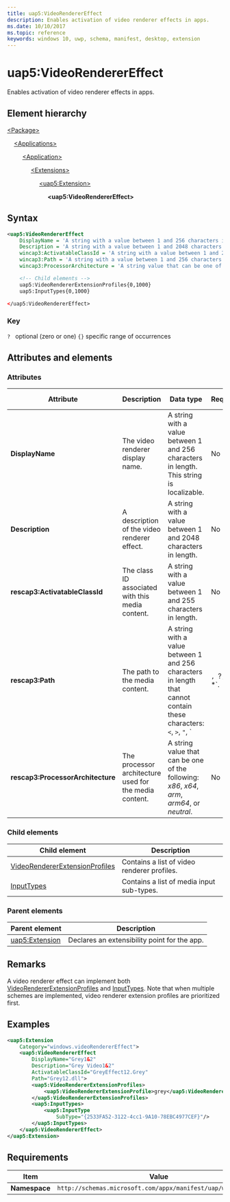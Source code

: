 ```yaml
---
title: uap5:VideoRendererEffect
description: Enables activation of video renderer effects in apps.
ms.date: 10/10/2017
ms.topic: reference
keywords: windows 10, uwp, schema, manifest, desktop, extension 
---
```


# uap5:VideoRendererEffect

Enables activation of video renderer effects in apps.

## Element hierarchy

[\<Package\>](element-package.md)

&nbsp;&nbsp;&nbsp;&nbsp;[\<Applications\>](element-applications.md)

&nbsp;&nbsp;&nbsp;&nbsp; &nbsp;&nbsp;&nbsp;&nbsp;[\<Application\>](element-application.md)

&nbsp;&nbsp;&nbsp;&nbsp; &nbsp;&nbsp;&nbsp;&nbsp; &nbsp;&nbsp;&nbsp;&nbsp;[\<Extensions\>](element-1-extensions.md)

&nbsp;&nbsp;&nbsp;&nbsp; &nbsp;&nbsp;&nbsp;&nbsp; &nbsp;&nbsp;&nbsp;&nbsp; &nbsp;&nbsp;&nbsp;&nbsp;[\<uap5:Extension\>](element-uap5-extension.md)

&nbsp;&nbsp;&nbsp;&nbsp; &nbsp;&nbsp;&nbsp;&nbsp; &nbsp;&nbsp;&nbsp;&nbsp; &nbsp;&nbsp;&nbsp;&nbsp; &nbsp;&nbsp;&nbsp;&nbsp;**\<uap5:VideoRendererEffect\>**

## Syntax

```xml
<uap5:VideoRendererEffect
    DisplayName = 'A string with a value between 1 and 256 characters in length. This string is localizable.'
    Description = 'A string with a value between 1 and 2048 characters in length.' 
    wincap3:ActivatableClassId = 'A string with a value between 1 and 255 characters in length.'
    wincap3:Path = 'A string with a value between 1 and 256 characters in length that cannot contain these characters: <, >, ", |, ?, or *.'
    wincap3:ProcessorArchitecture = 'A string value that can be one of the following: "x86", "x64", "arm", "arm64", or "neutral".' />

    <!-- Child elements -->
    uap5:VideoRendererExtensionProfiles{0,1000}
    uap5:InputTypes{0,1000}

</uap5:VideoRendererEffect>
```

### Key

`?`   optional (zero or one)
`{}` specific range of occurrences

## Attributes and elements

### Attributes

| Attribute | Description | Data type | Required | Default value |
|-|-|-|-|-|
| **DisplayName** | The video renderer display name. | A string with a value between 1 and 256 characters in length. This string is localizable. | No |  |
| **Description** | A description of the video renderer effect. | A string with a value between 1 and 2048 characters in length. | No |  |
| **rescap3:ActivatableClassId** | The class ID associated with this media content. | A string with a value between 1 and 255 characters in length. | No |
| **rescap3:Path** | The path to the media content. | A string with a value between 1 and 256 characters in length that cannot contain these characters: `<`, `>`, `"`, `|`, `?`, or `*`. | No |
| **rescap3:ProcessorArchitecture** | The processor architecture used for the media content. | A string value that can be one of the following: *x86*, *x64*, *arm*, *arm64*, or *neutral*. | No |

### Child elements

| Child element | Description |
|-|-|
| [VideoRendererExtensionProfiles](element-uap5-VideoRendererExtensionProfiles.md) | Contains a list of video renderer profiles. |
| [InputTypes](element-uap5-InputTypes.md) | Contains a list of media input sub-types. |

### Parent elements

| Parent element | Description |
|-|-|
| [uap5:Extension](element-uap5-extension.md) | Declares an extensibility point for the app. |

## Remarks

A video renderer effect can implement both [VideoRendererExtensionProfiles](element-uap5-VideoRendererExtensionProfiles.md) and [InputTypes](element-uap5-InputTypes.md). Note that when multiple schemes are implemented, video renderer extension profiles are prioritized first.

## Examples

```xml
<uap5:Extension
    Category="windows.videoRendererEffect">
    <uap5:VideoRendererEffect
        DisplayName="Grey1&2"
        Description="Grey Video1&2" 
        ActivatableClassId="GreyEffect12.Grey"
        Path="Grey12.dll">
        <uap5:VideoRendererExtensionProfiles>
            <uap5:VideoRendererExtensionProfile>grey</uap5:VideoRendererExtensionProfile>
        </uap5:VideoRendererExtensionProfiles>
        <uap5:InputTypes>
            <uap5:InputType
                SubType="{2533FA52-3122-4cc1-9A10-78EBC4977CEF}"/>
        </uap5:InputTypes>
    </uap5:VideoRendererEffect>
</uap5:Extension>
```

## Requirements

| Item | Value |
|--|--|
| **Namespace** | `http://schemas.microsoft.com/appx/manifest/uap/windows10/5` |
